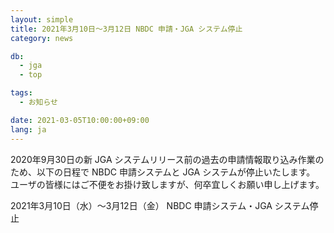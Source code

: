 ```yaml
---
layout: simple
title: 2021年3月10日～3月12日 NBDC 申請・JGA システム停止
category: news

db:
  - jga
  - top

tags:
  - お知らせ

date: 2021-03-05T10:00:00+09:00
lang: ja
---
```


2020年9月30日の新 JGA システムリリース前の過去の申請情報取り込み作業のため、以下の日程で NBDC 申請システムと JGA システムが停止いたします。    
ユーザの皆様にはご不便をお掛け致しますが、何卒宜しくお願い申し上げます。

2021年3月10日（水）～3月12日（金） NBDC 申請システム・JGA システム停止


